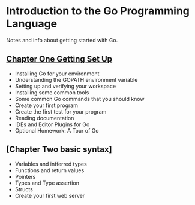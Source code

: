 # Introduction to the Go Programming Language
Notes and info about getting started with Go.


## [Chapter One Getting Set Up](./chapter-one.md)
- Installing Go for your environment
- Understanding the GOPATH environment variable
- Setting up and verifying your workspace
- Installing some common tools
- Some common Go commands that you should know
- Create your first program
- Create the first test for your program
- Reading documentation
- IDEs and Editor Plugins for Go
- Optional Homework: A Tour of Go

## [Chapter Two basic syntax]
- Variables and infferred types
- Functions and return values
- Pointers
- Types and Type assertion
- Structs
- Create your first web server
